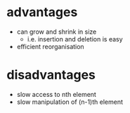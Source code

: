 # advantages

- can grow and shrink in size
    - i.e. insertion and deletion is easy
- efficient reorganisation

# disadvantages

- slow access to nth element
- slow manipulation of (n-1)th element
